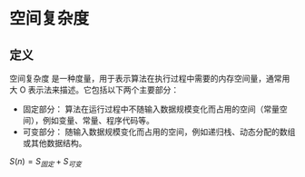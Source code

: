 # 空间复杂度

## 定义

空间复杂度 是一种度量，用于表示算法在执行过程中需要的内存空间量，通常用大 O 表示法来描述。它包括以下两个主要部分：

- 固定部分： 算法在运行过程中不随输入数据规模变化而占用的空间（常量空间），例如变量、常量、程序代码等。
- 可变部分： 随输入数据规模变化而占用的空间，例如递归栈、动态分配的数组或其他数据结构。

$S(n) = S_{固定} + S_{可变}$
